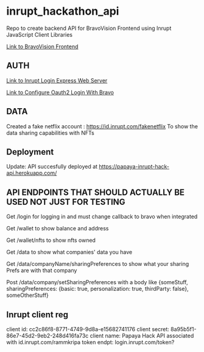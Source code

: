 # inrupt_hackathon_api
Repo to create backend API for BravoVision Frontend using Inrupt JavaScript Client Libraries

[Link to BravoVision Frontend](https://bravostudioapp.page.link/?link=https%3A%2F%2Fapps-service.bravostudio.app%2Fdevices%2Fapps%2F01GW2XN76ADARD08R9Q747S4Z0&ofl=https%3A%2F%2Fbravostudio.app%2Fdownload-bravo-vision&apn=com.appfoundry.previewer&ibi=com.codelesslabs.app)

## AUTH

[Link to Inrupt Login Express Web Server](https://docs.inrupt.com/developer-tools/javascript/client-libraries/tutorial/authenticate-nodejs-web-server/#example)

[Link to Configure Oauth2 Login With Bravo](https://docs.bravostudio.app/integrations/user-authentication/oauth2)

## DATA

Created a fake netflix account :  https://id.inrupt.com/fakenetflix
To show the data sharing capabilities with NFTs

## Deployment

Update: API succesfully deployed at https://papaya-inrupt-hack-api.herokuapp.com/

## API ENDPOINTS THAT SHOULD ACTUALLY BE USED NOT JUST FOR TESTING

Get /login for logging in and must change callback to bravo when integrated

Get /wallet to show balance and address

Get /wallet/nfts to show nfts owned

Get /data to show what companies' data you have

Get /data/companyName/sharingPreferences to show what your sharing Prefs are with that company

Post /data/company/setSharingPreferences with a body like
{someStuff, sharingPreferences: {basic: true, personalization: true, thirdParty: false}, someOtherStuff}

## Inrupt client reg

client id: cc2c86f8-8771-4749-9d8a-e15682741176
client secret: 8a95b5f1-86e7-45d2-9eb2-248d416fa73c
client name: Papaya Hack API associated with id.inrupt.com/rammkripa
token endpt: login.inrupt.com/token?